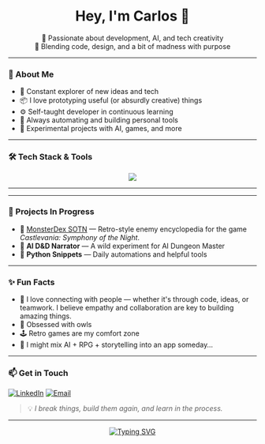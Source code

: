<h1 align="center">Hey, I'm Carlos 👋</h1>
<p align="center">
  🚀 Passionate about development, AI, and tech creativity<br>
  🎨 Blending code, design, and a bit of madness with purpose
</p>

---

### 🧠 About Me

- 🎯 Constant explorer of new ideas and tech
- 📦 I love prototyping useful (or absurdly creative) things
- ⚙️ Self-taught developer in continuous learning
- 🧰 Always automating and building personal tools
- 🧪 Experimental projects with AI, games, and more

---

### 🛠️ Tech Stack & Tools

<p align="center">
  <img src="https://skillicons.dev/icons?i=html,css,js,python,nodejs,git,github,vscode,linux" />
</p>

---
<!--
### 📊 GitHub Stats

<p align="center">
  <img src="https://github-readme-stats.vercel.app/api?username=Karl0s83&show_icons=true&theme=radical" alt="GitHub Stats" />
  <br>
  <img src="https://github-readme-streak-stats.herokuapp.com?user=Karl0s83&theme=radical&hide_border=false" alt="GitHub Streak" />
</p>
-->
---

### 🚧 Projects In Progress

- 🧿 [MonsterDex SOTN](https://github.com/Karl0s83/Castlevaniasotn) — Retro-style enemy encyclopedia for the game *Castlevania: Symphony of the Night*.
- 🎲 **AI D&D Narrator** — A wild experiment for AI Dungeon Master
- 🐍 **Python Snippets** — Daily automations and helpful tools

---

### ✨ Fun Facts

- 🤝 I love connecting with people — whether it's through code, ideas, or teamwork. I believe empathy and collaboration are key to building amazing things.
- 🦉 Obsessed with owls
- 🕹️ Retro games are my comfort zone
- 🧪 I might mix AI + RPG + storytelling into an app someday…


---

### 📫 Get in Touch


[![LinkedIn](https://img.shields.io/badge/-LinkedIn-0A66C2?style=flat&logo=linkedin&logoColor=white)](https://www.linkedin.com/in/carlos-escribano-ti%C3%B1ena/)
[![Email](https://img.shields.io/badge/-Email-D14836?style=flat&logo=gmail&logoColor=white)](mailto:estikarlos@gmail.com)

> 💡 *I break things, build them again, and learn in the process.*

---

<p align="center">
  <a href="https://git.io/typing-svg"><img src="https://readme-typing-svg.herokuapp.com?font=Fira+Code&weight=200&pause=1000&center=true&vCenter=true&width=435&lines=%F0%9F%A7%99+La+mejor+forma+de+predecir+el+futuro;+es+crearlo+t%C3%BA+mismo." alt="Typing SVG" /></a>
</p>
